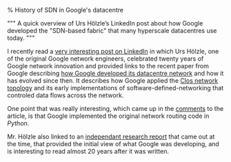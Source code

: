 % History of SDN in Google's datacentre

"""
A quick overview of Urs Hölzle’s LinkedIn post about how Google developed the "SDN-based fabric" that many hyperscale datacentres use today.
"""

I recently read a [very interesting post on LinkedIn](https://www.linkedin.com/feed/update/urn:li:activity:7169073511582420994/) in which Urs Hölzle, one of the original Google network engineers, celebrated twenty years of Google network innovation and provided links to the recent paper from Google describing [how Google developed its datacentre network](https://research.google/pubs/jupiter-rising-a-decade-of-clos-topologies-and-centralized-control-in-googles-datacenter-network/) and how it has evolved since then. It describes how Google applied the [Clos network topology](https://docs.nvidia.com/networking-ethernet-software/guides/EVPN-Network-Reference/Introduction/) and its early implementations of software-defined-networking that controled data flows across the network.

One point that was really interesting, which came up in the [comments](https://www.linkedin.com/feed/update/urn:li:ugcPost:7169073508470255616?commentUrn=urn%3Ali%3Acomment%3A%28ugcPost%3A7169073508470255616%2C7169763157870137344%29&dashCommentUrn=urn%3Ali%3Afsd_comment%3A%287169763157870137344%2Curn%3Ali%3AugcPost%3A7169073508470255616%29) to the article, is that Google implemented the original network routing code in *Python*.

Mr. Hölzle also linked to an [independant research report](https://nyquistcapital.com/2007/11/16/googles-secret-10gbe-switch/) that came out at the time, that provided the initial view of what Google was developing, and is interesting to read almost 20 years after it was written.